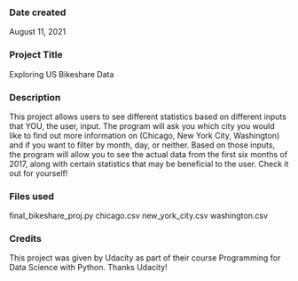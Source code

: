 ### Date created
August 11, 2021

### Project Title
Exploring US Bikeshare Data

### Description
This project allows users to see different statistics based on different inputs
that YOU, the user, input. The program will ask you which city you would like
to find out more information on (Chicago, New York City, Washington) and if you
want to filter by month, day, or neither. Based on those inputs, the program
will allow you to see the actual data from the first six months of 2017, along
with certain statistics that may be beneficial to the user. Check it out for
yourself!

### Files used
final_bikeshare_proj.py
chicago.csv
new_york_city.csv
washington.csv

### Credits
This project was given by Udacity as part of their course
Programming for Data Science with Python. Thanks Udacity!
